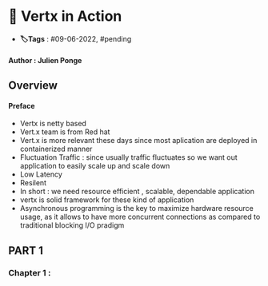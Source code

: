 # 📑 Vertx in Action

- **🏷️Tags** : #09-06-2022,  #pending 

#### Author : Julien Ponge

## Overview

#### Preface
- Vertx is netty based
- Vert.x team is from Red hat 
- Vert.x is more relevant these days since most aplication are deployed in containerized manner
- Fluctuation Traffic : since usually traffic fluctuates so we want out application to easily scale up and scale down
- Low Latency
- Resilent 
- In short : we need resource efficient , scalable, dependable application 
- vertx is solid framework for these kind of application 
- Asynchronous programming is the key to maximize hardware resource usage, as it allows to have more concurrent connections as compared to traditional blocking I/O pradigm



## PART 1
### Chapter 1 : 
